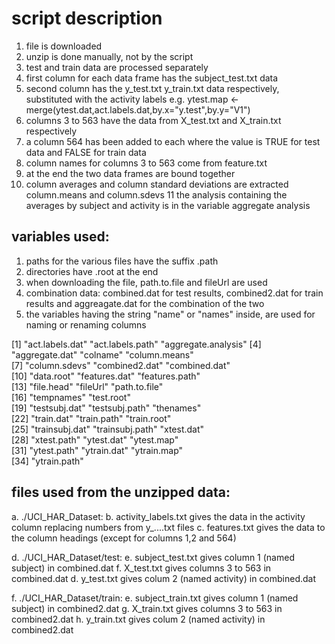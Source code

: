 # script description

1. file is downloaded
2. unzip is done manually, not by the script
3. test and train data are processed separately
4. first column for each data frame has the subject_test.txt data
5. second column has the y_test.txt y_train.txt data respectively, substituted with the activity labels
   e.g. ytest.map <- merge(ytest.dat,act.labels.dat,by.x="y.test",by.y="V1")
6. columns 3 to 563 have the data from X_test.txt and X_train.txt respectively
7. a column 564 has been added to each where the value is TRUE for test data and FALSE for train data
8. column names for columns 3 to 563 come from feature.txt
9. at the end the two data frames are bound together
10. column averages and column standard deviations are extracted column.means and column.sdevs
11 the analysis containing the averages by subject and activity is in the variable aggregate analysis

## variables used:
1. paths for the various files have the suffix .path
2. directories have .root at the end
3. when downloading the file, path.to.file and fileUrl are used
4. combination data: combined.dat for test results, combined2.dat for train results and aggreagate.dat for the combination of the two
5. the variables having the string "name" or "names" inside, are used for naming or renaming columns

 [1] "act.labels.dat"     "act.labels.path"    "aggregate.analysis"
 [4] "aggregate.dat"      "colname"            "column.means"      
 [7] "column.sdevs"       "combined2.dat"      "combined.dat"      
[10] "data.root"          "features.dat"       "features.path"     
[13] "file.head"          "fileUrl"            "path.to.file"      
[16]                      "tempnames"          "test.root"         
[19] "testsubj.dat"       "testsubj.path"      "thenames"          
[22] "train.dat"          "train.path"         "train.root"        
[25] "trainsubj.dat"      "trainsubj.path"     "xtest.dat"         
[28] "xtest.path"         "ytest.dat"          "ytest.map"         
[31] "ytest.path"         "ytrain.dat"         "ytrain.map"        
[34] "ytrain.path"       

## files used from the unzipped data:
a. ./UCI_HAR_Dataset:
b. activity_labels.txt   gives the data in the activity column replacing numbers from y_....txt files
c. features.txt          gives the data to the column headings (except for columns 1,2 and 564)

d. ./UCI_HAR_Dataset/test:
e. subject_test.txt      gives column 1 (named subject) in combined.dat
f. X_test.txt            gives columns 3 to 563 in combined.dat
d. y_test.txt            gives colum 2 (named activity) in combined.dat

f. ./UCI_HAR_Dataset/train:
e. subject_train.txt     gives column 1 (named subject) in combined2.dat
g. X_train.txt           gives columns 3 to 563 in combined2.dat
h. y_train.txt           gives colum 2 (named activity) in combined2.dat
